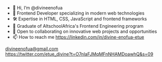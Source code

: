 - 👋 Hi, I’m @divineenofua
- 💼 Frontend Developer specializing in modern web technologies
- 🛠️ Expertise in HTML, CSS, JavaScript and frontend frameworks
- 🚀 Graduate of AltschoolAfrica's Frontend Engineering program
- 💞️ Open to collaborating on innovative web projects and opportunities
- 📫 How to reach me 
https://linkedin.com/in/divine-enofua-etue

divineenofua@gmail.com
<br>
https://twitter.com/etue_divine?t=O7nlaFJMqMFnNHAMDoawhQ&s=09



<!---
divineenofua/divineenofua is a ✨ special ✨ repository because its `README.md` (this file) appears on your GitHub profile.
You can click the Preview link to take a look at your changes.
--->
